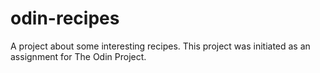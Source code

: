 # odin-recipes
A project about some interesting recipes. This project was initiated as an assignment for The Odin Project.
